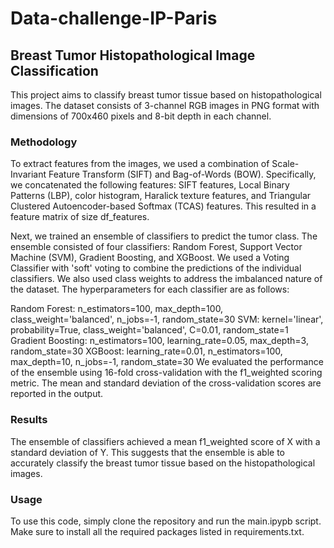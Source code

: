# Data-challenge-IP-Paris

## **Breast Tumor Histopathological Image Classification**
This project aims to classify breast tumor tissue based on histopathological images. The dataset consists of 3-channel RGB images in PNG format with dimensions of 700x460 pixels and 8-bit depth in each channel.

### **Methodology**
To extract features from the images, we used a combination of Scale-Invariant Feature Transform (SIFT) and Bag-of-Words (BOW). Specifically, we concatenated the following features: SIFT features, Local Binary Patterns (LBP), color histogram, Haralick texture features, and Triangular Clustered Autoencoder-based Softmax (TCAS) features. This resulted in a feature matrix of size df_features.

Next, we trained an ensemble of classifiers to predict the tumor class. The ensemble consisted of four classifiers: Random Forest, Support Vector Machine (SVM), Gradient Boosting, and XGBoost. We used a Voting Classifier with 'soft' voting to combine the predictions of the individual classifiers. We also used class weights to address the imbalanced nature of the dataset. The hyperparameters for each classifier are as follows:

Random Forest: n_estimators=100, max_depth=100, class_weight='balanced', n_jobs=-1, random_state=30
SVM: kernel='linear', probability=True, class_weight='balanced', C=0.01, random_state=1
Gradient Boosting: n_estimators=100, learning_rate=0.05, max_depth=3, random_state=30
XGBoost: learning_rate=0.01, n_estimators=100, max_depth=10, n_jobs=-1, random_state=30
We evaluated the performance of the ensemble using 16-fold cross-validation with the f1_weighted scoring metric. The mean and standard deviation of the cross-validation scores are reported in the output.

### **Results**
The ensemble of classifiers achieved a mean f1_weighted score of X with a standard deviation of Y. This suggests that the ensemble is able to accurately classify the breast tumor tissue based on the histopathological images.

### **Usage**
To use this code, simply clone the repository and run the main.ipypb script. Make sure to install all the required packages listed in requirements.txt.

